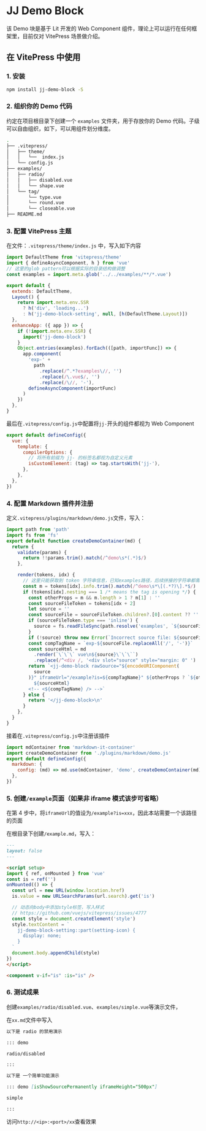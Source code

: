 # JJ Demo Block

该 Demo 块是基于 Lit 开发的 Web Component 组件，理论上可以运行在任何框架里，目前仅对 VitePress 场景做介绍。

## 在 VitePress 中使用

### 1. 安装

```bash
npm install jj-demo-block -S
```

### 2. 组织你的 Demo 代码

约定在项目根目录下创建一个 `examples` 文件夹，用于存放你的 Demo 代码。子级可以自由组织，如下，可以用组件划分维度。

```bash
.
├── .vitepress/
│   ├── theme/
│   │   └──  index.js
│   └── config.js
├── examples/
│   ├── radio/
│   │   ├── disabled.vue
│   │   └── shape.vue
│   └── tag/
│       └── type.vue
│       └── round.vue
│       └── closeable.vue
├── README.md
```

### 3. 配置 VitePress 主题

在文件：`.vitepress/theme/index.js` 中，写入如下内容

```javascript
import DefaultTheme from 'vitepress/theme'
import { defineAsyncComponent, h } from 'vue'
// 这里的glob pattern可以根据实际的目录结构做调整
const examples = import.meta.glob('../../examples/**/*.vue')

export default {
  extends: DefaultTheme,
  Layout() {
    return import.meta.env.SSR
      ? h('div', 'loading...')
      : h('jj-demo-block-setting', null, [h(DefaultTheme.Layout)])
  },
  enhanceApp: ({ app }) => {
    if (!import.meta.env.SSR) {
      import('jj-demo-block')
    }
    Object.entries(examples).forEach(([path, importFunc]) => {
      app.component(
        'exp-' +
          path
            .replace(/^.*?examples\//, '')
            .replace(/\.vue$/, '')
            .replace(/\//, '-'),
        defineAsyncComponent(importFunc)
      )
    })
  },
}
```

最后在`.vitepress/config.js`中配置将`jj-`开头的组件都视为 Web Component

```javascript
export default defineConfig({
  vue: {
    template: {
      compilerOptions: {
        // 将所有前缀为 jj- 的标签名都视为自定义元素
        isCustomElement: (tag) => tag.startsWith('jj-'),
      },
    },
  },
})
```

### 4. 配置 Markdown 插件并注册

定义`.vitepress/plugins/markdown/demo.js`文件，写入：

```javascript
import path from 'path'
import fs from 'fs'
export default function createDemoContainer(md) {
  return {
    validate(params) {
      return !!params.trim().match(/^demo\s*(.*)$/)
    },

    render(tokens, idx) {
      // 这里只能获取到 token 字符串信息，已知examples路径，后续拼接的字符串都需要提供
      const m = tokens[idx].info.trim().match(/^demo\s*\[(.*?)\].*$/)
      if (tokens[idx].nesting === 1 /* means the tag is opening */) {
        const otherProps = m && m.length > 1 ? m[1] : ''
        const sourceFileToken = tokens[idx + 2]
        let source = ''
        const sourceFile = sourceFileToken.children?.[0].content ?? ''
        if (sourceFileToken.type === 'inline') {
          source = fs.readFileSync(path.resolve('examples', `${sourceFile}.vue`), 'utf-8')
        }
        if (!source) throw new Error(`Incorrect source file: ${sourceFile}`)
        const compTagName = `exp-${sourceFile.replaceAll('/', '-')}`
        const sourceHtml = md
          .render(`\`\`\` vue\n${source}\`\`\``)
          .replace(/^<div /, '<div slot="source" style="margin: 0" ')
        return `<jj-demo-block rawSource="${encodeURIComponent(
          source
        )}" iframeUrl="/example?is=${compTagName}" ${otherProps ? `${otherProps}` : ''}>
          ${sourceHtml}
        <!-- <${compTagName} /> -->`
      } else {
        return '</jj-demo-block>\n'
      }
    },
  }
}
```

接着在`.vitepress/config.js`中注册该插件

```javascript
import mdContainer from 'markdown-it-container'
import createDemoContainer from './plugins/markdown/demo.js'
export default defineConfig({
  markdown: {
    config: (md) => md.use(mdContainer, 'demo', createDemoContainer(md)),
  },
})
```

### 5. 创建`/example`页面（如果非 iframe 模式该步可省略）

在第 4 步中，将`iframeUrl`的值设为`/example?is=xxx`，因此本站需要一个该路径的页面

在根目录下创建`/example.md`，写入：

```markdown
---
layout: false
---

<script setup>
import { ref, onMounted } from 'vue'
const is = ref('')
onMounted(() => {
  const url = new URL(window.location.href)
  is.value = new URLSearchParams(url.search).get('is')

  // 动态向body中添加style标签，写入样式
  // https://github.com/vuejs/vitepress/issues/4777
  const style = document.createElement('style')
  style.textContent = `
    jj-demo-block-setting::part(setting-icon) {
      display: none;
    }
  `
  document.body.appendChild(style)
})
</script>

<component v-if="is" :is="is" />
```

### 6. 测试成果

创建`examples/radio/disabled.vue`、`examples/simple.vue`等演示文件，

在`xx.md`文件中写入

```markdown
以下是 radio 的禁用演示

::: demo

radio/disabled

:::

以下是 一个简单功能演示

::: demo [isShowSourcePermanently iframeHeight="500px"]

simple

:::
```

访问`http://<ip>:<port>/xx`查看效果
